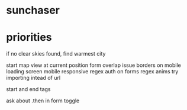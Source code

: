# sunchaser

# priorities
if no clear skies found, find warmest city


start map view at current position
form overlap issue
borders on mobile loading screen
mobile responsive
regex auth on forms
regex anims
try importing intead of url

start and end tags

ask about .then in form toggle


